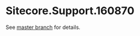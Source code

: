 # Sitecore.Support.160870

See [master branch](https://github.com/sitecoresupport/Sitecore.Support.160870) for details.